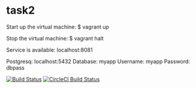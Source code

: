# task2

 Start up the virtual machine:
$ vagrant up

 Stop the virtual machine:
$ vagrant halt

Service is available:
localhost:8081

Postgresq:
localhost:5432
  Database: myapp
  Username: myapp
  Password: dbpass

[![Build Status](https://travis-ci.org/travis-ci/travis-web.svg?branch=master)](https://travis-ci.org/travis-ci/travis-web)
[![CircleCI Build Status](https://circleci.com/gh/Weadf/task2.svg?style=shield)](https://circleci.com/gh/Weadf/task2)